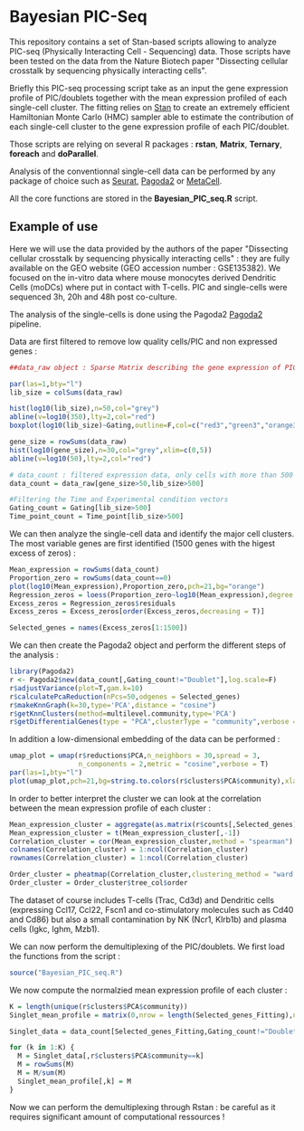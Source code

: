  # Bayesian PIC-Seq

This repository contains a set of Stan-based scripts allowing to analyze PIC-seq (Physically Interacting Cell - Sequencing) data. Those scripts have been tested on the data from the Nature Biotech paper "Dissecting cellular crosstalk by sequencing physically interacting cells".

Briefly this PIC-seq processing script take as an input the gene expression profile of PIC/doublets together with the mean expression profiled of each single-cell cluster. The fitting relies on [Stan](https://mc-stan.org/) to create an extremely efficient Hamiltonian Monte Carlo (HMC) sampler able to estimate the contribution of each single-cell cluster to the gene expression profile of each PIC/doublet.

Those scripts are relying on several R packages : **rstan**, **Matrix**, **Ternary**, **foreach** and **doParallel**.

Analysis of the conventionnal single-cell data can be performed by any package of choice such as [Seurat](https://satijalab.org/seurat/), [Pagoda2](https://github.com/kharchenkolab/pagoda2) or [MetaCell](https://tanaylab.github.io/metacell/).

All the core functions are stored in the **Bayesian_PIC_seq.R** script.

Example of use
--------------

Here we will use the data provided by the authors of the paper "Dissecting cellular crosstalk by sequencing physically interacting cells" : they are fully available on the GEO website (GEO accession number : GSE135382). We focused on the in-vitro data where mouse monocytes derived Dendritic Cells (moDCs) where put in contact with T-cells. PIC and single-cells were sequenced 3h, 20h and 48h post co-culture. 

The analysis of the single-cells is done using the Pagoda2 [Pagoda2](https://github.com/kharchenkolab/pagoda2) pipeline. 

Data are first filtered to remove low quality cells/PIC and non expressed genes :

```r
##data_raw object : Sparse Matrix describing the gene expression of PIC and single cells 

par(las=1,bty="l")
lib_size = colSums(data_raw)

hist(log10(lib_size),n=50,col="grey")
abline(v=log10(350),lty=2,col="red")
boxplot(log10(lib_size)~Gating,outline=F,col=c("red3","green3","orange3"),xlab="Gating",ylab="Total UMIs (Log10)")

gene_size = rowSums(data_raw)
hist(log10(gene_size),n=30,col="grey",xlim=c(0,5))
abline(v=log10(50),lty=2,col="red")

# data_count : filtered expression data, only cells with more than 500 UMIs and genes with more than 50 UMIs are kepts
data_count = data_raw[gene_size>50,lib_size>500]

#Filtering the Time and Experimental condition vectors
Gating_count = Gating[lib_size>500]
Time_point_count = Time_point[lib_size>500]

```
We can then analyze the single-cell data and identify the major cell clusters. The most variable genes are first identified (1500 genes with the higest excess of zeros) :

```r
Mean_expression = rowSums(data_count)
Proportion_zero = rowSums(data_count==0)
plot(log10(Mean_expression),Proportion_zero,pch=21,bg="orange")
Regression_zeros = loess(Proportion_zero~log10(Mean_expression),degree = 2)
Excess_zeros = Regression_zeros$residuals
Excess_zeros = Excess_zeros[order(Excess_zeros,decreasing = T)]

Selected_genes = names(Excess_zeros[1:1500])

```
We can then create the Pagoda2 object and perform the different steps of the analysis :

```r
library(Pagoda2)
r <- Pagoda2$new(data_count[,Gating_count!="Doublet"],log.scale=F)
r$adjustVariance(plot=T,gam.k=10)
r$calculatePcaReduction(nPcs=50,odgenes = Selected_genes)
r$makeKnnGraph(k=30,type='PCA',distance = "cosine")
r$getKnnClusters(method=multilevel.community,type='PCA')
r$getDifferentialGenes(type = "PCA",clusterType = "community",verbose = T,z.threshold = 3)

```
In addition a low-dimensional embedding of the data can be performed :

```r
umap_plot = umap(r$reductions$PCA,n_neighbors = 30,spread = 3,
                 n_components = 2,metric = "cosine",verbose = T)
par(las=1,bty="l")
plot(umap_plot,pch=21,bg=string.to.colors(r$clusters$PCA$community),xlab="UMAP 1",ylab="UMAP 2",main="All cells")
```

In order to better interpret the cluster we can look at the correlation between the mean expression profile of each cluster :

```r
Mean_expression_cluster = aggregate(as.matrix(r$counts[,Selected_genes]),FUN = mean,by=list(r$clusters$PCA$community))
Mean_expression_cluster = t(Mean_expression_cluster[,-1])
Correlation_cluster = cor(Mean_expression_cluster,method = "spearman")
colnames(Correlation_cluster) = 1:ncol(Correlation_cluster)
rownames(Correlation_cluster) = 1:ncol(Correlation_cluster)

Order_cluster = pheatmap(Correlation_cluster,clustering_method = "ward.D")
Order_cluster = Order_cluster$tree_col$order
```
The dataset of course includes T-cells (Trac, Cd3d) and Dendritic cells (expressing Ccl17, Ccl22, Fscn1 and co-stimulatory molecules such as Cd40 and Cd86) but also a small contamination by NK (Ncr1, Klrb1b) and plasma cells (Igkc, Ighm, Mzb1).

We can now perform the demultiplexing of the PIC/doublets. We first load the functions from the script :

```r
source("Bayesian_PIC_seq.R")
```
We now compute the normalzied mean expression profile of each cluster :

```r
K = length(unique(r$clusters$PCA$community))
Singlet_mean_profile = matrix(0,nrow = length(Selected_genes_Fitting),ncol = K)

Singlet_data = data_count[Selected_genes_Fitting,Gating_count!="Doublet"]

for (k in 1:K) {
  M = Singlet_data[,r$clusters$PCA$community==k]
  M = rowSums(M)
  M = M/sum(M)
  Singlet_mean_profile[,k] = M
}

```
Now we can perform the demultiplexing through Rstan : be careful as it requires significant amount of computational ressources ! 

